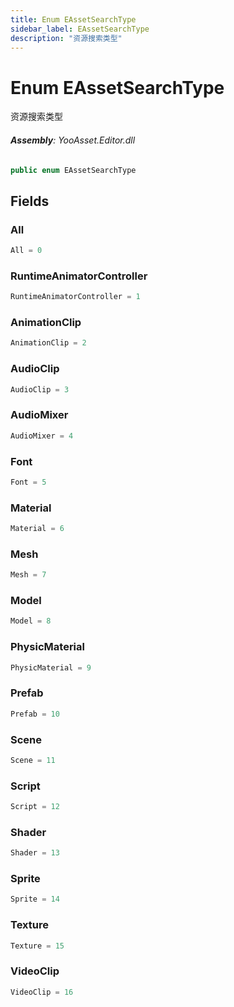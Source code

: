 ```yaml
---
title: Enum EAssetSearchType
sidebar_label: EAssetSearchType
description: "资源搜索类型"
---
```

# Enum EAssetSearchType
资源搜索类型

###### **Assembly**: YooAsset.Editor.dll

```csharp title="Declaration"
public enum EAssetSearchType
```
## Fields
### All


```csharp title="Declaration"
All = 0
```
### RuntimeAnimatorController


```csharp title="Declaration"
RuntimeAnimatorController = 1
```
### AnimationClip


```csharp title="Declaration"
AnimationClip = 2
```
### AudioClip


```csharp title="Declaration"
AudioClip = 3
```
### AudioMixer


```csharp title="Declaration"
AudioMixer = 4
```
### Font


```csharp title="Declaration"
Font = 5
```
### Material


```csharp title="Declaration"
Material = 6
```
### Mesh


```csharp title="Declaration"
Mesh = 7
```
### Model


```csharp title="Declaration"
Model = 8
```
### PhysicMaterial


```csharp title="Declaration"
PhysicMaterial = 9
```
### Prefab


```csharp title="Declaration"
Prefab = 10
```
### Scene


```csharp title="Declaration"
Scene = 11
```
### Script


```csharp title="Declaration"
Script = 12
```
### Shader


```csharp title="Declaration"
Shader = 13
```
### Sprite


```csharp title="Declaration"
Sprite = 14
```
### Texture


```csharp title="Declaration"
Texture = 15
```
### VideoClip


```csharp title="Declaration"
VideoClip = 16
```
